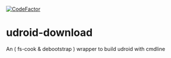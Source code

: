 [![CodeFactor](https://www.codefactor.io/repository/github/thatmg393/udroid-download/badge/main)](https://www.codefactor.io/repository/github/thatmg393/udroid-download/overview/main)

# udroid-download

An ( fs-cook &amp; debootstrap ) wrapper to build udroid with cmdline
